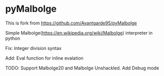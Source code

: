 # pyMalbolge

This is fork from https://github.com/Avantgarde95/pyMalbolge

Simple Malbolge(https://en.wikipedia.org/wiki/Malbolge) interpreter in python

Fix:
Integer division syntax

Add:
Eval function for inline evalation


TODO:
Support Malbolge20 and Malbolge Unshackled.
Add Debug mode
